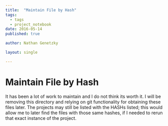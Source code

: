 ```yaml
---
title:  "Maintain File by Hash"
tags:
  - tags
  - project_notebook
date: 2016-05-14
published: true

author: Nathan Genetzky

layout: single

---
```



# Maintain File by Hash

It has been a lot of work to maintain and I do not think its worth it. I will be
removing this directory and relying on git functionality for obtaining these files
later. The projects may still be listed with the HASHs listed; this would allow
me to later find the files with those same hashes, if I needed to rerun that 
exact instance of the project.
